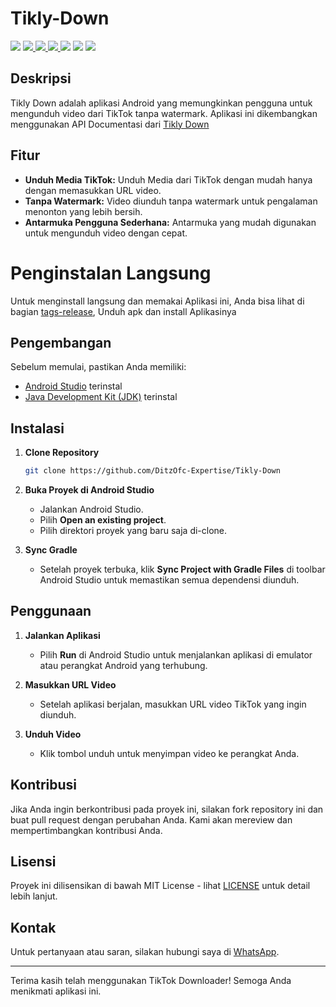 # Tikly-Down

<img src="https://badges.frapsoft.com/os/v1/open-source.svg?v=103)](https://github.com/ellerbrock/open-source-badges"/>
<a href="https://github.com/DitzOfc-Expertise/Komari_Botz"><img src="https://img.shields.io/github/watchers/DitzOfc-Expertise/Tikly-Down.svg"</a>
<a href="https://github.com/DitzOfc-Expertise/Komari_Botz"><img src="https://img.shields.io/github/stars/DitzOfc-Expertise/Tikly-Down.svg"</a>
<a href="https://github.com/DitzOfc-Expertise/Komari_Botz"><img src="https://img.shields.io/github/forks/DitzOfc-Expertise/Tikly-Down.svg"</a>
<a href="https://github.com/DitzOfc-Expertise/Komari_Botz"><img src="https://img.shields.io/github/repo-size/DitzOfc-Expertise/Tikly-Down.svg"></a>
<a href="https://github.com/DitzOfc-Expertise/Komari_Botz/issues"><img src="https://img.shields.io/github/issues/DitzOfc-Expertise/Tikly-Down"></a>
<img src="https://raw.githubusercontent.com/andreasbm/readme/master/assets/lines/colored.png"/>

## Deskripsi

Tikly Down adalah aplikasi Android yang memungkinkan pengguna untuk mengunduh video dari TikTok tanpa watermark. Aplikasi ini dikembangkan menggunakan API Documentasi dari [Tikly Down](https://api.tiklydown.eu.org)

## Fitur

- **Unduh Media TikTok:** Unduh Media dari TikTok dengan mudah hanya dengan memasukkan URL video.
- **Tanpa Watermark:** Video diunduh tanpa watermark untuk pengalaman menonton yang lebih bersih.
- **Antarmuka Pengguna Sederhana:** Antarmuka yang mudah digunakan untuk mengunduh video dengan cepat.

# Penginstalan Langsung

Untuk menginstall langsung dan memakai Aplikasi ini, Anda bisa lihat di bagian [tags-release](https://github.com/DitzOfc-Expertise/Tikly-Down/releases), Unduh apk dan install Aplikasinya

## Pengembangan

Sebelum memulai, pastikan Anda memiliki:

- [Android Studio](https://developer.android.com/studio) terinstal
- [Java Development Kit (JDK)](https://www.oracle.com/java/technologies/javase-jdk11-downloads.html) terinstal

## Instalasi

1. **Clone Repository**

   ```bash
   git clone https://github.com/DitzOfc-Expertise/Tikly-Down
   ```

2. **Buka Proyek di Android Studio**

   - Jalankan Android Studio.
   - Pilih **Open an existing project**.
   - Pilih direktori proyek yang baru saja di-clone.

3. **Sync Gradle**

   - Setelah proyek terbuka, klik **Sync Project with Gradle Files** di toolbar Android Studio untuk memastikan semua dependensi diunduh.

## Penggunaan

1. **Jalankan Aplikasi**

   - Pilih **Run** di Android Studio untuk menjalankan aplikasi di emulator atau perangkat Android yang terhubung.

2. **Masukkan URL Video**

   - Setelah aplikasi berjalan, masukkan URL video TikTok yang ingin diunduh.

3. **Unduh Video**

   - Klik tombol unduh untuk menyimpan video ke perangkat Anda.

## Kontribusi

Jika Anda ingin berkontribusi pada proyek ini, silakan fork repository ini dan buat pull request dengan perubahan Anda. Kami akan mereview dan mempertimbangkan kontribusi Anda.

## Lisensi

Proyek ini dilisensikan di bawah MIT License - lihat [LICENSE](LICENSE) untuk detail lebih lanjut.

## Kontak

Untuk pertanyaan atau saran, silakan hubungi saya di [WhatsApp](https://wa.me/6285717062467).

---

Terima kasih telah menggunakan TikTok Downloader! Semoga Anda menikmati aplikasi ini.
